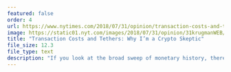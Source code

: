 ```yaml
---
featured: false
order: 4
url: https://www.nytimes.com/2018/07/31/opinion/transaction-costs-and-tethers-why-im-a-crypto-skeptic.html
image: https://static01.nyt.com/images/2018/07/31/opinion/31krugmanWEB/merlin_138248091_ee4f4bae-444b-42de-a503-40516d2bd239-superJumbo.jpg?quality=90&auto=webp
title: "Transaction Costs and Tethers: Why I’m a Crypto Skeptic"
file_size: 12.3
file_type: text
description: "If you look at the broad sweep of monetary history, there has been a clear direction of change over time: namely, one of reducing the frictions of doing business and the amount of real resources required to deal with those frictions."
---
```

